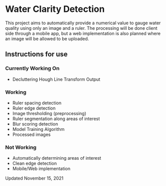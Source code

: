 # Water Clarity Detection
This project aims to automatically provide a numerical value to gauge water quality using only an image and a ruler. The processing will be done client side through a mobile app, but a web implementation is also planned where an image will be allowed to be uploaded.  
## Instructions for use

### Currently Working On
- Decluttering Hough Line Transform Output
### Working
- Ruler spacing detection
- Ruler edge detection
- Image thresholding (preprocessing)
- Ruler segmentation along areas of interest
- Blur scoring detection
- Model Training Algorithm
- Processed images
### Not Working
- Automatically determining areas of interest
- Clean edge detection
- Mobile/Web implementation

Updated November 15, 2021
